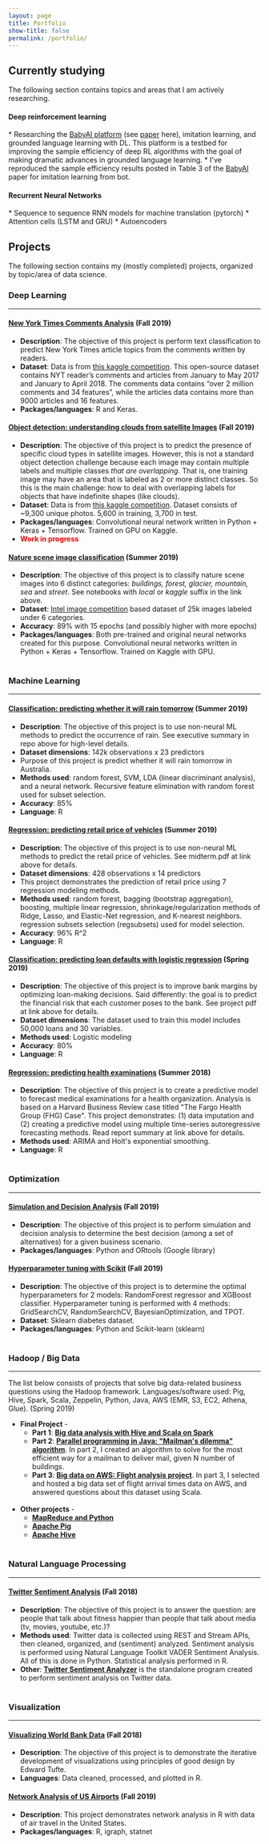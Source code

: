 ```yaml
---
layout: page
title: Portfolio
show-title: false
permalink: /portfolio/
---
```


## Currently studying

The following section contains topics and areas that I am actively researching.

<h4 class="subheading">Deep reinforcement learning</h4>
* Researching the <a href="https://github.com/mila-iqia/babyai/tree/iclr19" target="_blank">BabyAI platform</a> (see <a href="https://openreview.net/forum?id=rJeXCo0cYX" target="_blank">paper</a> here), imitation learning, and grounded language learning with DL. This platform is a testbed for improving the sample efficiency of deep RL algorithms with the goal of making dramatic advances in grounded language learning.
* I've reproduced the sample efficiency results posted in Table 3 of the <a href="https://openreview.net/forum?id=rJeXCo0cYX" target="_blank">BabyAI</a> paper for imitation learning from bot.
<br />

<h4 class="subheading">Recurrent Neural Networks</h4>
* Sequence to sequence RNN models for machine translation (pytorch)
* Attention cells (LSTM and GRU)
* Autoencoders

## Projects

The following section contains my (mostly completed) projects, organized by topic/area of data science.

### Deep Learning
---

#### <a href="https://github.com/ebolotin6/DS745/blob/master/project_3/Project_3_Bolotin.pdf" target="_blank"><strong>New York Times Comments Analysis</strong></a> (Fall 2019)
* **Description**: The objective of this project is perform text classification to predict New York Times article topics from the comments written by readers.
* **Dataset**: Data is from <a href="https://www.kaggle.com/aashita/nyt-comments" target="_blank">this kaggle competition</a>. This open-source dataset contains NYT reader’s comments and articles from January to May 2017 and January to April 2018. The comments data contains “over 2 million comments and 34 features”, while the articles data contains more than 9000 articles and 16 features.
* **Packages/languages**: R and Keras.

#### <a href="https://github.com/ebolotin6/mpm_project" target="_blank"><strong>Object detection: understanding clouds from satellite Images</strong></a> (Fall 2019)
* **Description**: The objective of this project is to predict the presence of specific cloud types in satellite images. However, this is not a standard object detection challenge because each image may contain multiple labels and multiple classes *that are overlapping*. That is, one training image may have an area that is labeled as 2 or more distinct classes. So this is the main challenge: how to deal with overlapping labels for objects that have indefinite shapes (like clouds).
* **Dataset**: Data is from <a href="https://www.kaggle.com/c/understanding_cloud_organization/overview" target="_blank">this kaggle competition</a>. Dataset consists of ~9,300 unique photos. 5,600 in training, 3,700 in test.
* **Packages/languages**: Convolutional neural network written in Python + Keras + Tensorflow. Trained on GPU on Kaggle.
* **<font color="red">Work in progress</font>**


#### <a href="https://github.com/ebolotin6/iic_project/blob/master/notebooks/kaggle_notebooks/resnet_iic_kaggle.ipynb" target="_blank"><strong>Nature scene image classification</strong></a> (Summer 2019)
* **Description**: The objective of this project is to classify nature scene images into 6 distinct categories: *buildings, forest, glacier, mountain, sea* and *street*. See notebooks with *local* or *kaggle* suffix in the link above.
* **Dataset**: <a href="https://www.kaggle.com/puneet6060/intel-image-classification" target="_blank">Intel image competition</a> based dataset of 25k images labeled under 6 categories.
* **Accuracy**: 89% with 15 epochs (and possibly higher with more epochs)
* **Packages/languages**: Both pre-trained and original neural networks created for this purpose. Convolutional neural networks written in Python + Keras + Tensorflow. Trained on Kaggle with GPU.
<br /><br />

### Machine Learning
___
#### <a href="https://github.com/ebolotin6/DS740_portfolio/blob/master/final_project/Final_Project.pdf" target="_blank"><strong>Classification: predicting whether it will rain tomorrow</strong></a> (Summer 2019)
* **Description**: The objective of this project is to use non-neural ML methods to predict the occurrence of rain. See executive summary in repo above for high-level details.
* **Dataset dimensions**: 142k observations x 23 predictors
* Purpose of this project is predict whether it will rain tomorrow in Australia.
* **Methods used**: random forest, SVM, LDA (linear discriminant analysis), and a neural network. Recursive feature elimination with random forest used for subset selection.
* **Accuracy**: 85%
* **Language**: R

#### <a href="https://github.com/ebolotin6/DS740_portfolio/blob/master/midterm/midterm.pdf" target="_blank"><strong>Regression: predicting retail price of vehicles</strong></a> (Summer 2019)
* **Description**: The objective of this project is to use non-neural ML methods to predict the retail price of vehicles.  See midterm.pdf at link above for details.
* **Dataset dimensions**: 428 observations x 14 predictors
* This project demonstrates the prediction of retail price using 7 regression modeling methods. 
* **Methods used**: random forest, bagging (bootstrap aggregation), boosting, multiple linear regression, shrinkage/regularization methods of Ridge, Lasso, and Elastic-Net regression, and K-nearest neighbors. regression subsets selection (regsubsets) used for model selection.
* **Accuracy**: 96% R^2
* **Language**: R

#### <a href="https://github.com/ebolotin6/DS705_loan_defaults/blob/master/Project_Loan_Defaults.pdf" target="_blank"><strong>Classification: predicting loan defaults with logistic regression</strong></a> (Spring 2019)
* **Description**: The objective of this project is to improve bank margins by optimizing loan-making decisions. Said differently: the goal is to predict the financial risk that each customer poses to the bank.  See project pdf at link above for details.
* **Dataset dimensions**: The dataset used to train this model includes 50,000 loans and 30 variables.
* **Methods used**: Logistic modeling
* **Accuracy**: 80%
* **Language**: R

#### <a href="https://github.com/ebolotin6/Fargo_Health_Group_Case/" target="_blank"><strong>Regression: predicting health examinations</strong></a> (Summer 2018)
* **Description**: The objective of this project is to create a predictive model to forecast medical examinations for a health organization. Analysis is based on a Harvard Business Review case titled "The Fargo Health Group (FHG) Case". This project demonstrates: (1) data imputation and (2) creating a predictive model using multiple time-series autoregressive forecasting methods. Read report summary at link above for details.
* **Methods used**: ARIMA and Holt's exponential smoothing.
* **Language**: R
<br /><br />

### Optimization
---

#### <a href="https://github.com/ebolotin6/DS775/blob/master/project_3/Project_3_Report.ipynb" target="_blank"><strong>Simulation and Decision Analysis</strong></a> (Fall 2019)
* **Description**: The objective of this project is to perform simulation and decision analysis to determine the best decision (among a set of alternatives) for a given business scenario.
* **Packages/languages**: Python and ORtools (Google library)

#### <a href="https://github.com/ebolotin6/DS775/blob/master/project_2/Project_02_Homework/Project_2_Report.ipynb" target="_blank"><strong>Hyperparameter tuning with Scikit</strong></a> (Fall 2019)
* **Description**: The objective of this project is to determine the optimal hyperparameters for 2 models: RandomForest regressor and XGBoost classifier. Hyperparameter tuning is performed with 4 methods: GridSearchCV, RandomSearchCV, BayesianOptimization, and TPOT.
* **Dataset**: Sklearn diabetes dataset.
* **Packages/languages**: Python and Scikit-learn (sklearn)
<br /><br />

### Hadoop / Big Data
___
The list below consists of projects that solve big data-related business questions using the Hadoop framework. Languages/software used: Pig, Hive, Spark, Scala, Zeppelin, Python, Java, AWS (EMR, S3, EC2, Athena, Glue). (Spring 2019)
* **Final Project** -
	* **Part 1**: <a href="https://github.com/ebolotin6/hadoop_ds730/blob/master/Final_Project_Part_1.md" target="_blank"><strong>Big data analysis with Hive and Scala on Spark</strong></a>
	* **Part 2**: <a href="https://github.com/ebolotin6/hadoop_ds730/blob/master/Final_Project_Part_2.md" target="_blank"><strong>Parallel programming in Java: "Mailman's dilemma" algorithm</strong></a>. In part 2, I created an algorithm to solve for the most efficient way for a mailman to deliver mail, given N number of buildings.
	* **Part 3**: <a href="https://github.com/ebolotin6/hadoop_ds730/blob/master/Final_Project_Part_3.md" target="_blank"><strong>Big data on AWS: Flight analysis project</strong></a>. In part 3, I selected and hosted a big data set of flight arrival times data on AWS, and answered questions about this dataset using Scala.
<br /><br />
* **Other projects** - 
	* <a href="https://github.com/ebolotin6/hadoop_ds730/blob/master/Project_1_MapReduce.md" target="_blank"><strong>MapReduce and Python</strong></a>
	* <a href="https://github.com/ebolotin6/hadoop_ds730/blob/master/Project_2_Pig.md" target="_blank"><strong>Apache Pig</strong></a>
	* <a href="https://github.com/ebolotin6/hadoop_ds730/blob/master/Project_3_Hive.md" target="_blank"><strong>Apache Hive</strong></a>
<br /><br />

### Natural Language Processing
___
#### <a href="https://github.com/ebolotin6/Twitter_Sentiment_Analysis/" target="_blank"><strong>Twitter Sentiment Analysis</strong></a> (Fall 2018)
* **Description**: The objective of this project is to answer the question: are people that talk about fitness happier than people that talk about media (tv, movies, youtube, etc.)? 
* **Methods used**: Twitter data is collected using REST and Stream APIs, then cleaned, organized, and (sentiment) analyzed. Sentiment analysis is performed using Natural Language Toolkit VADER Sentiment Analysis. All of this is done in Python. Statistical analysis performed in R. 
* **Other**: <a href="https://github.com/ebolotin6/Twitter_Sentiment_Analyzer/" target="_blank"><strong>Twitter Sentiment Analyzer</strong></a> is the standalone program created to perform sentiment analysis on Twitter data.
<br /><br />

### Visualization
___
#### <a href="https://github.com/ebolotin6/DS745/blob/master/project_1/Visualization_Report.pdf" target="_blank"><strong>Visualizing World Bank Data</strong></a> (Fall 2018)
* **Description**: The objective of this project is to demonstrate the iterative development of visualizations using principles of good design by Edward Tufte.
* **Languages**: Data cleaned, processed, and plotted in R.

#### <a href="https://github.com/ebolotin6/DS745/blob/master/project_2/Project_2_Bolotin.docx" target="_blank"><strong>Network Analysis of US Airports</strong></a> (Fall 2019)
* **Description**: This project demonstrates network analysis in R with data of air travel in the United States.
* **Packages/languages**: R, igraph, statnet

